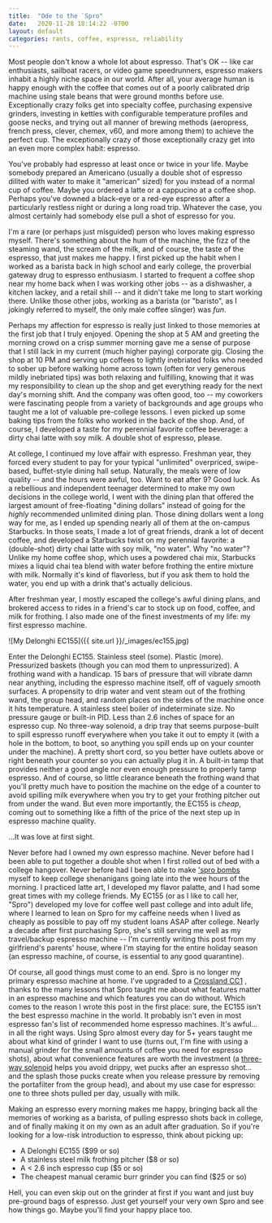 ```yaml
---
title:  "Ode to the `Spro"
date:   2020-11-28 18:14:22 -0700
layout: default
categories: rants, coffee, espresso, reliability
---
```


Most people don't know a whole lot about espresso. That's OK -- like car
enthusiasts, sailboat racers, or video game speedrunners, espresso makers
inhabit a highly niche space in our world. After all, your average human
is happy enough with the coffee that comes out of a poorly calibrated drip
machine using stale beans that were ground months before use. Exceptionally
crazy folks get into specialty coffee, purchasing expensive grinders,
investing in kettles with configurable temperature profiles and goose necks,
and trying out all manner of brewing methods (aeropress, french press,
clever, chemex, v60, and more among them) to achieve the perfect cup.
The exceptionally crazy of those exceptionally crazy get into an even more
complex habit: espresso.

You've probably had espresso at least once or twice in your life. Maybe
somebody prepared an Americano (usually a double shot of espresso dilited
with water to make it "american" sized) for you instead of a normal cup
of coffee. Maybe you ordered a latte or a cappucino at a coffee shop.
Perhaps you've downed a black-eye or a red-eye espresso after a
particularly restless night or during a long road trip. Whatever the case,
you almost certainly had somebody else pull a shot of espresso for you.

I'm a rare (or perhaps just misguided) person who loves making espresso
myself. There's something about the hum of the machine, the fizz of the
steaming wand, the scream of the milk, and of course, the taste of the
espresso, that just makes me happy. I first picked up the habit when I
worked as a barista back in high school and early college, the proverbial
gateway drug to espresso enthusiasm. I started to frequent a coffee shop
near my home back when I was working other jobs -- as a dishwasher, a
kitchen lackey, and a retail shill -- and it didn't take me long to start
working there. Unlike those other jobs, working as a barista (or "baristo",
as I jokingly referred to myself, the only male coffee slinger) was *fun*.

Perhaps my affection for espresso is really just linked to those memories
at the first job that I truly enjoyed. Opening the shop at 5 AM and
greeting the morning crowd on a crisp summer morning gave me a sense of
purpose that I still lack in my current (much higher paying) corporate gig.
Closing the shop at 10 PM and serving up coffees to lightly inebriated
folks who needed to sober up before walking home across town (often for
very generous mildly inebriated tips) was both relaxing and fulfilling,
knowing that it was my responsibility to clean up the shop and get
everything ready for the next day's morning shift. And the company was
often good, too -- my coworkers were fascinating people from a variety of
backgrounds and age groups who taught me a lot of valuable pre-college
lessons. I even picked up some baking tips from the folks who worked
in the back of the shop. And, of course, I developed a taste for my
perennial favorite coffee beverage: a dirty chai latte with soy milk.
A double shot of espresso, please.

At college, I continued my love affair with espresso. Freshman year,
they forced every student to pay for your typical "unlimited" overpriced,
swipe-based, buffet-style dining hall setup. Naturally, the meals were
of low quality -- and the hours were awful, too. Want to eat after 9? Good
luck. As a rebellious and independent teenager determined to make my own
decisions in the college world, I went with the dining plan that offered
the largest amount of free-floating "dining dollars" instead of going for
the *highly* recommended unlimited dining plan. Those dining dollars went
a long way for me, as I ended up spending nearly all of them at the on-campus
Starbucks. In those seats, I made a lot of great friends, drank a lot of
decent coffee, and developed a Starbucks twist on my perennial favorite:
a (double-shot) dirty chai latte with soy milk, "no water". Why "no water"?
Unlike my home coffee shop, which uses a powdered chai mix, Starbucks mixes
a liquid chai tea blend with water before frothing the entire mixture with
milk. Normally it's kind of flavorless, but if you ask them to hold the
water, you end up with a drink that's actually delicious.

After freshman year, I mostly escaped the college's awful dining plans,
and brokered access to rides in a friend's car to stock up on food, coffee,
and milk for frothing. I also made one of the finest investments of my life:
my first espresso machine.

![My Delonghi EC155]({{ site.url }}/_images/ec155.jpg)

Enter the Delonghi EC155. Stainless steel (some). Plastic (more).
Pressurized baskets (though you can mod them to unpressurized). A frothing
wand with a handicap. 15 bars of pressure that will vibrate damn near
anything, including the espresso machine itself, off of vaguely smooth
surfaces. A propensity to drip water and vent steam out of the frothing
wand, the group head, and random places on the sides of the machine once
it hits temperature. A stainless steel boiler of indeterminate size. No
pressure gauge or built-in PID. Less than 2.6 inches of space for an
espresso cup. No three-way solenoid, a drip tray that seems purpose-built to spill espresso runoff everywhere when you take it out to empty it (with a
hole in the bottom, to boot, so anything you spill ends up on your counter under the machine). A pretty short cord, so you better have outlets above or
right beneath your counter so you can actually plug it in. A built-in tamp
that provides neither a good angle nor even enough pressure to properly
tamp espresso. And of course, so little clearance beneath the frothing wand
that you'll pretty much have to position the machine on the edge of a
counter to avoid spilling milk everywhere when you try to get your
frothing pitcher out from under the wand. But even more importantly, the
EC155 is *cheap*, coming out to something like a fifth of the price of the
next step up in espresso machine quality.

...It was love at first sight.

Never before had I owned my *own* espresso machine. Never before had I been
able to put together a double shot when I first rolled out of bed with a
college hangover. Never before had I been able to make
['spro bombs](https://www.facebook.com/Flour-City-Foodcore-682432625196123/videos/spro-bombs-at-joe-bean-coffee-are-v-chill-flourcityboozecore/830338223738895/)
myself to keep college shenanigans going late into the wee hours of the
morning. I practiced latte art, I developed my flavor palatte, and I had
some great times with my college friends. My EC155 (or as I like to call
her, "Spro") developed my love for coffee well past college and into
adult life, where I learned to lean on Spro for my caffeine needs when I
lived as cheaply as possible to pay off my student loans ASAP after
college. Nearly a decade after first purchasing Spro, she's still serving
me well as my travel/backup espresso machine -- I'm currently writing this
post from my girlfriend's parents' house, where I'm staying for the entire
holiday season (an espresso machine, of course, is essential to any good
quarantine).

Of course, all good things must come to an end. Spro is no longer my
primary espresso machine at home. I've upgraded to a
[Crossland CC1](https://www.seattlecoffeegear.com/crossland-coffee-cc1-v2-espresso-machine)
, thanks to the many lessons that Spro taught me about what features matter
in an espresso machine and which features you can do without. Which comes
to the reason I wrote this post in the first place: sure, the EC155 isn't
the best espresso machine in the world. It probably isn't even in
most espresso fan's list of recommended home espresso machines. It's
awful... in all the right ways. Using Spro almost every day for 5+ years
taught me about what kind of grinder I want to use (turns out, I'm fine
with using a manual grinder for the small amounts of coffee you need for
espresso shots), about what convenience features are worth the investment
(a
[three-way solenoid](https://www.home-barista.com/espresso-machines/what-is-three-way-solenoid-valve-t6891.html)
helps you avoid drippy, wet pucks after an espresso shot... and the splash
those pucks create when you release pressure by removing the portafilter
from the group head), and about my use case for espresso: one to three
shots pulled per day, usually with milk.

Making an espresso every morning makes me happy, bringing back all the memories of working as a barista, of pulling espresso shots back in
college, and of finally making it on my own as an adult after
graduation. So if you're looking for a low-risk introduction to
espresso, think about picking up:

- A Delonghi EC155 ($99 or so)
- A stainless steel milk frothing pitcher ($8 or so)
- A < 2.6 inch espresso cup ($5 or so)
- The cheapest manual ceramic burr grinder you can find ($25 or so)

Hell, you can even skip out on the grinder at first if you want and
just buy pre-ground bags of espresso. Just get yourself your very own
Spro and see how things go. Maybe you'll find your happy place too.


